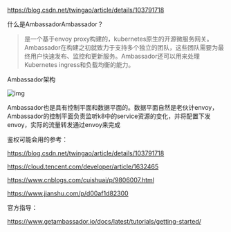 https://blog.csdn.net/twingao/article/details/103791718

什么是AmbassadorAmbassador？

> 是一个基于envoy proxy构建的，kubernetes原生的开源微服务网关。Ambassador在构建之初就致力于支持多个独立的团队，这些团队需要为最终用户快速发布、监控和更新服务。Ambassador还可以用来处理Kubernetes ingress和负载均衡的能力。

Ambassador架构

![img](https://upload-images.jianshu.io/upload_images/14871146-0dcae8cb18297b27.png?imageMogr2/auto-orient/strip|imageView2/2)

Ambassador也是具有控制平面和数据平面的。数据平面自然是老伙计envoy，Ambassador的控制平面负责监听k8中的service资源的变化，并将配置下发envoy，实际的流量转发通过envoy来完成


鉴权可能会用的参考：

https://blog.csdn.net/twingao/article/details/103791718

https://cloud.tencent.com/developer/article/1632465

https://www.cnblogs.com/cuishuai/p/9806007.html

https://www.jianshu.com/p/d00af1d82300

官方指导：

https://www.getambassador.io/docs/latest/tutorials/getting-started/